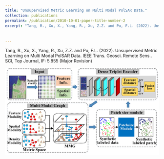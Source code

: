 ```yaml
---
title: "Unsupervised Metric Learning on Multi Modal PolSAR Data."
collection: publications
permalink: /publication/2010-10-01-paper-title-number-2
excerpt: "Tang, R., Xu, X., Yang, R., Xu, Z.Z. and Pu, F.L. (2022). Unsupervised Metric Learning on Multi Modal PolSAR Data. IEEE Trans. Geosci. Remote Sens.. SCI, Top Journal, IF: 5.855 (Major Revision) <br/><img src='/images/TGRS.png'>"


---
```

Tang, R., Xu, X., Yang, R., Xu, Z.Z. and Pu, F.L. (2022). Unsupervised Metric Learning on Multi Modal PolSAR Data. IEEE Trans. Geosci. Remote
Sens.. SCI, Top Journal, IF: 5.855 (Major Revision)

<img src='/images/TGRS.jpg'>
